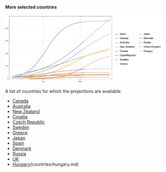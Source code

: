 #### More selected countries 

![](countries/plotdump/mscprojplots.png)

A list of countries for which the projections are available:
* [Canada](countries/canada.md)
* [Australia](countries/australia.md)
* [New Zealand](countries/newzealand.md)
* [Croatia](countries/croatia.md)
* [Czech Republic](countries/czechia.md)
* [Sweden](countries/sweden.md)
* [Greece](countries/greece.md)
* [Japan](countries/japan.md)
* [Spain](countries/spain.md)
* [Denmark](countries/denmark.md)
* [Russia](countries/russia.md)
* [UK](countries/uk.md)
* [Hungary]()(countries/hungary.md)